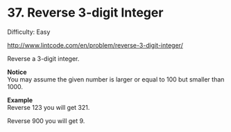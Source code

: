 # 37. Reverse 3-digit Integer

Difficulty: Easy

http://www.lintcode.com/en/problem/reverse-3-digit-integer/

Reverse a 3-digit integer.

**Notice**  
You may assume the given number is larger or equal to 100 but smaller than 1000.

**Example**  
Reverse 123 you will get 321.

Reverse 900 you will get 9.
